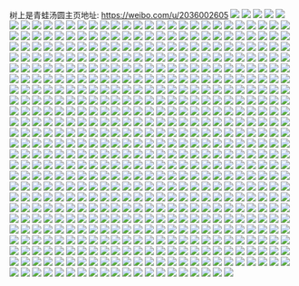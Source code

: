 树上是青蛙汤圆主页地址: https://weibo.com/u/2036002605 
![](https://wx4.sinaimg.cn/mw2000/795aef2dly1h90s7w1skcj22c0340b2a.jpg) 
![](https://wx4.sinaimg.cn/mw2000/795aef2dly1h90s8c00nej22c0340e84.jpg) 
![](https://wx4.sinaimg.cn/mw2000/795aef2dly1h90s7kwbqmj22c03404qs.jpg) 
![](https://wx4.sinaimg.cn/mw2000/795aef2dly1h90s6kbn6fj22c0340hdu.jpg) 
![](https://wx4.sinaimg.cn/mw2000/795aef2dly1h90s8zcuaaj22c0340u0z.jpg) 
![](https://wx4.sinaimg.cn/mw2000/795aef2dly1h90s82txuqj22c0340x6q.jpg) 
![](https://wx4.sinaimg.cn/mw2000/795aef2dly1h90s8e4qr9j21wm2ji1ky.jpg) 
![](https://wx4.sinaimg.cn/mw2000/795aef2dly1h90s99ehqjj23402c04qq.jpg) 
![](https://wx4.sinaimg.cn/mw2000/795aef2dly1h90s86kucgj21qj2be7wh.jpg) 
![](https://wx4.sinaimg.cn/mw2000/795aef2dly1h8rv1bdioej21400u0gr8.jpg) 
![](https://wx4.sinaimg.cn/mw2000/795aef2dly1h8rv1c8tekj20u0140agq.jpg) 
![](https://wx4.sinaimg.cn/mw2000/795aef2dly1h8rv1bs5f4j20u014079d.jpg) 
![](https://wx4.sinaimg.cn/mw2000/795aef2dly1h8rv1cwalej20u0140jys.jpg) 
![](https://wx4.sinaimg.cn/mw2000/795aef2dly1h8rv1b2p1kj20u0140wow.jpg) 
![](https://wx4.sinaimg.cn/mw2000/795aef2dly1h8rv1dhfxaj20u0140130.jpg) 
![](https://wx4.sinaimg.cn/mw2000/795aef2dly1h8rv1eb5lij20u0140dqf.jpg) 
![](https://wx4.sinaimg.cn/mw2000/795aef2dly1h8rv4odawdj20u014045y.jpg) 
![](https://wx4.sinaimg.cn/mw2000/795aef2dly1h8rv5lxw64j20u014045v.jpg) 
![](https://wx4.sinaimg.cn/mw2000/795aef2dly1h8l7az0jyij219q1ozdyr.jpg) 
![](https://wx4.sinaimg.cn/mw2000/795aef2dly1h8l7azwy7cj21361g8k5q.jpg) 
![](https://wx4.sinaimg.cn/mw2000/795aef2dly1h8bz5yh22pj22c03401kz.jpg) 
![](https://wx4.sinaimg.cn/mw2000/795aef2dly1h8bz6lxarij22c0340qv7.jpg) 
![](https://wx4.sinaimg.cn/mw2000/795aef2dly1h8bz65nuxnj22c036db2c.jpg) 
![](https://wx4.sinaimg.cn/mw2000/795aef2dly1h8bz6rg5u6j22c0340hdt.jpg) 
![](https://wx4.sinaimg.cn/mw2000/795aef2dly1h8bz6g5vh7j22c0340kjp.jpg) 
![](https://wx4.sinaimg.cn/mw2000/795aef2dly1h8bz6mzkt0j23402c0e81.jpg) 
![](https://wx4.sinaimg.cn/mw2000/795aef2dly1h8bz6oh4d7j23402c0kjm.jpg) 
![](https://wx4.sinaimg.cn/mw2000/795aef2dly1h8bz6pxsc8j23402c0qv5.jpg) 
![](https://wx4.sinaimg.cn/mw2000/795aef2dly1h8bz6skra9j23402c0npd.jpg) 
![](https://wx4.sinaimg.cn/mw2000/795aef2dly1h7vlh7tkdjj20u0140tgd.jpg) 
![](https://wx4.sinaimg.cn/mw2000/795aef2dly1h7vlh8g44qj20u0140akg.jpg) 
![](https://wx4.sinaimg.cn/mw2000/795aef2dly1h7vlh76v2jj20u01407gm.jpg) 
![](https://wx4.sinaimg.cn/mw2000/795aef2dly1h7vlh92cehj20u01407gl.jpg) 
![](https://wx4.sinaimg.cn/mw2000/795aef2dly1h7vlhapcspj20u0140tgn.jpg) 
![](https://wx4.sinaimg.cn/mw2000/795aef2dly1h7vlh9t06tj20u0140wry.jpg) 
![](https://wx4.sinaimg.cn/mw2000/795aef2dly1h7vlhbku6bj20u0140tmo.jpg) 
![](https://wx4.sinaimg.cn/mw2000/795aef2dly1h7vljwssfyj20u0140gu6.jpg) 
![](https://wx4.sinaimg.cn/mw2000/795aef2dly1h7vlm7marmj20u0140doo.jpg) 
![](https://wx4.sinaimg.cn/mw2000/795aef2dly1h7uecagh1qj20u0140118.jpg) 
![](https://wx4.sinaimg.cn/mw2000/795aef2dly1h7uecauofpj20u01407bc.jpg) 
![](https://wx4.sinaimg.cn/mw2000/795aef2dly1h7uecbdjkxj20u01400zs.jpg) 
![](https://wx4.sinaimg.cn/mw2000/795aef2dly1h7uec9vrdmj20u0140wj7.jpg) 
![](https://wx4.sinaimg.cn/mw2000/795aef2dly1h7uecby8msj20u014010i.jpg) 
![](https://wx4.sinaimg.cn/mw2000/795aef2dly1h7ueccurnlj21400u0wmy.jpg) 
![](https://wx4.sinaimg.cn/mw2000/795aef2dly1h7nl7691j2j21400u0qab.jpg) 
![](https://wx4.sinaimg.cn/mw2000/795aef2dly1h7nl74aqbhj213y0u07cw.jpg) 
![](https://wx4.sinaimg.cn/mw2000/795aef2dly1h7nl71fbx8j20u0140n5x.jpg) 
![](https://wx4.sinaimg.cn/mw2000/795aef2dly1h7nl7321taj213z0u0tfu.jpg) 
![](https://wx4.sinaimg.cn/mw2000/795aef2dly1h7nl725v0wj20u013yagj.jpg) 
![](https://wx4.sinaimg.cn/mw2000/795aef2dly1h7nl75dstaj213z0u07cf.jpg) 
![](https://wx4.sinaimg.cn/mw2000/795aef2dly1h7nl70awmkj21400u0k0p.jpg) 
![](https://wx4.sinaimg.cn/mw2000/795aef2dly1h7nl77erinj20u0140jzq.jpg) 
![](https://wx4.sinaimg.cn/mw2000/795aef2dly1h7nl78in8uj20u0140n34.jpg) 
![](https://wx4.sinaimg.cn/mw2000/795aef2dly1h7ma1ztxo9j20u01hcgvq.jpg) 
![](https://wx4.sinaimg.cn/mw2000/795aef2dly1h7ma216544j21400u0tez.jpg) 
![](https://wx4.sinaimg.cn/mw2000/795aef2dly1h7ma1yo179j20u0140488.jpg) 
![](https://wx4.sinaimg.cn/mw2000/795aef2dly1h7ma21p8swj20u0140ak9.jpg) 
![](https://wx4.sinaimg.cn/mw2000/795aef2dly1h7ma20s7z1j20u0140tfn.jpg) 
![](https://wx4.sinaimg.cn/mw2000/795aef2dly1h7ma1y1z70j20u0140tf2.jpg) 
![](https://wx4.sinaimg.cn/mw2000/795aef2dly1h7ma2vmd42j20u0140gr0.jpg) 
![](https://wx4.sinaimg.cn/mw2000/795aef2dly1h7ma22kbfij20u0140435.jpg) 
![](https://wx4.sinaimg.cn/mw2000/795aef2dly1h7ma225yjvj20u0140jw7.jpg) 
![](https://wx4.sinaimg.cn/mw2000/795aef2dly1h7fgmaye96j20u0140gn4.jpg) 
![](https://wx4.sinaimg.cn/mw2000/795aef2dly1h7fgmaemv9j21400u0q6p.jpg) 
![](https://wx4.sinaimg.cn/mw2000/795aef2dly1h7fgmc14kvj20u01400wx.jpg) 
![](https://wx4.sinaimg.cn/mw2000/795aef2dly1h7fgxhptlpj20u0140tgz.jpg) 
![](https://wx4.sinaimg.cn/mw2000/795aef2dly1h7e4tvn5pmj22c0340b2a.jpg) 
![](https://wx4.sinaimg.cn/mw2000/795aef2dly1h7e4txgwqnj21791lnx3j.jpg) 
![](https://wx4.sinaimg.cn/mw2000/795aef2dly1h7e4ukka7sj21l5247npd.jpg) 
![](https://wx4.sinaimg.cn/mw2000/795aef2dly1h7e4ty3birj21b91r01kx.jpg) 
![](https://wx4.sinaimg.cn/mw2000/795aef2dly1h7e4u0qadij21o7289kjl.jpg) 
![](https://wx4.sinaimg.cn/mw2000/795aef2dly1h7e4u1ad6dj215x1jxkhw.jpg) 
![](https://wx4.sinaimg.cn/mw2000/795aef2dly1h7e4u2ak6wj21dh1tynpd.jpg) 
![](https://wx4.sinaimg.cn/mw2000/795aef2dly1h7e4uieo2vj22c03401kx.jpg) 
![](https://wx4.sinaimg.cn/mw2000/795aef2dly1h7fmmyt5nnj21dg1tynpd.jpg) 
![](https://wx4.sinaimg.cn/mw2000/795aef2dly1h7bs64olvuj20u0140n19.jpg) 
![](https://wx4.sinaimg.cn/mw2000/795aef2dly1h7bs65v1wxj20u0140k0u.jpg) 
![](https://wx4.sinaimg.cn/mw2000/795aef2dly1h7bs66g2f4j20u01407dv.jpg) 
![](https://wx4.sinaimg.cn/mw2000/795aef2dly1h7bs68sk06j20u0140wpu.jpg) 
![](https://wx4.sinaimg.cn/mw2000/795aef2dly1h71q5y21thj217o0u0mzl.jpg) 
![](https://wx4.sinaimg.cn/mw2000/795aef2dly1h71q5v5mjvj217o0u0112.jpg) 
![](https://wx4.sinaimg.cn/mw2000/795aef2dly1h71q5ue9adj217o0u0gnu.jpg) 
![](https://wx4.sinaimg.cn/mw2000/795aef2dly1h71q5vtrevj20u017ogv3.jpg) 
![](https://wx4.sinaimg.cn/mw2000/795aef2dly1h71q5ynv4gj217o0u0jtt.jpg) 
![](https://wx4.sinaimg.cn/mw2000/795aef2dly1h71q601mmhj217o0u0gty.jpg) 
![](https://wx4.sinaimg.cn/mw2000/795aef2dly1h71q5wnh2yj217o0u0aiv.jpg) 
![](https://wx4.sinaimg.cn/mw2000/795aef2dly1h71q5z99rkj217o0u0q4r.jpg) 
![](https://wx4.sinaimg.cn/mw2000/795aef2dly1h71q5xcltqj20u017ogtn.jpg) 
![](https://wx4.sinaimg.cn/mw2000/795aef2dly1h6uexbn5onj20u0140gpg.jpg) 
![](https://wx4.sinaimg.cn/mw2000/795aef2dly1h6uexcabvjj20u014046l.jpg) 
![](https://wx4.sinaimg.cn/mw2000/795aef2dly1h6uexdwmdij20u0140wn5.jpg) 
![](https://wx4.sinaimg.cn/mw2000/795aef2dly1h6uexeukmnj20u03qv1kx.jpg) 
![](https://wx4.sinaimg.cn/mw2000/795aef2dly1h6uexff6xwj20u0140120.jpg) 
![](https://wx4.sinaimg.cn/mw2000/795aef2dly1h6uexfw3wlj20u0140dol.jpg) 
![](https://wx4.sinaimg.cn/mw2000/795aef2dly1h6uexcuncyj20u0140doc.jpg) 
![](https://wx4.sinaimg.cn/mw2000/795aef2dly1h6r77qqkwlj20u0140dky.jpg) 
![](https://wx4.sinaimg.cn/mw2000/795aef2dly1h6r77rh9xgj20u0140tbk.jpg) 
![](https://wx4.sinaimg.cn/mw2000/795aef2dly1h6r77svbhoj20u0140n3p.jpg) 
![](https://wx4.sinaimg.cn/mw2000/795aef2dly1h6r77q3vzjj20u0140qhk.jpg) 
![](https://wx4.sinaimg.cn/mw2000/795aef2dly1h6elwjsw06j20u0140jww.jpg) 
![](https://wx4.sinaimg.cn/mw2000/795aef2dly1h6elwh2lxkj20u0140myg.jpg) 
![](https://wx4.sinaimg.cn/mw2000/795aef2dly1h6elwfwy3mj21400u0140.jpg) 
![](https://wx4.sinaimg.cn/mw2000/795aef2dly1h5wvp80sibj21400u00v8.jpg) 
![](https://wx4.sinaimg.cn/mw2000/795aef2dly1h5wvlc19r7j20u0140wjp.jpg) 
![](https://wx4.sinaimg.cn/mw2000/795aef2dly1h5wvldmb8tj20u0140mza.jpg) 
![](https://wx4.sinaimg.cn/mw2000/795aef2dly1h5wvle9wouj20u0140jst.jpg) 
![](https://wx4.sinaimg.cn/mw2000/795aef2dly1h5wvlhwt76j20u02i0k13.jpg) 
![](https://wx4.sinaimg.cn/mw2000/795aef2dly1h5wvlcnmlej20u0140n48.jpg) 
![](https://wx4.sinaimg.cn/mw2000/795aef2dly1h5wvlf5tkhj20u014078x.jpg) 
![](https://wx4.sinaimg.cn/mw2000/795aef2dly1h5wvlg5m7vj20u0140mz7.jpg) 
![](https://wx4.sinaimg.cn/mw2000/795aef2dly1h5wvlbhy3xj21400u0n1x.jpg) 
![](https://wx4.sinaimg.cn/mw2000/795aef2dly1h5smnffehxj20u0140tf4.jpg) 
![](https://wx4.sinaimg.cn/mw2000/795aef2dly1h5smngz39wj20u0140grw.jpg) 
![](https://wx4.sinaimg.cn/mw2000/795aef2dly1h5smng7c6wj20u0140ahg.jpg) 
![](https://wx4.sinaimg.cn/mw2000/795aef2dly1h5sp0d6mp6j21400u0jww.jpg) 
![](https://wx4.sinaimg.cn/mw2000/795aef2dly1h5soyywqlmj21400u0af0.jpg) 
![](https://wx4.sinaimg.cn/mw2000/795aef2dly1h5sozk97c9j21400u0q7u.jpg) 
![](https://wx4.sinaimg.cn/mw2000/795aef2dly1h5nenf65wdj22c0340b2a.jpg) 
![](https://wx4.sinaimg.cn/mw2000/795aef2dly1h5nenigqb7j22c0340u0y.jpg) 
![](https://wx4.sinaimg.cn/mw2000/795aef2dly1h5nengqvtnj22c0340e82.jpg) 
![](https://wx4.sinaimg.cn/mw2000/795aef2dly1h5nenjsscjj214w0n0aow.jpg) 
![](https://wx4.sinaimg.cn/mw2000/795aef2dly1h5nenkeywfj21wz2jznpd.jpg) 
![](https://wx4.sinaimg.cn/mw2000/795aef2dly1h5nendows5j23402c0b2a.jpg) 
![](https://wx4.sinaimg.cn/mw2000/795aef2dly1h5k7pac7i8j20u0190aix.jpg) 
![](https://wx4.sinaimg.cn/mw2000/795aef2dly1h5k7pbzqi0j20u0190dp3.jpg) 
![](https://wx4.sinaimg.cn/mw2000/795aef2dly1h5k7pb2jq8j21900u0akf.jpg) 
![](https://wx4.sinaimg.cn/mw2000/795aef2dly1h5k7spzj1vj20u0190tht.jpg) 
![](https://wx4.sinaimg.cn/mw2000/795aef2dly1h5k7prm9pjj20u0190dns.jpg) 
![](https://wx4.sinaimg.cn/mw2000/795aef2dly1h5k7sqkd4rj20u0190gt8.jpg) 
![](https://wx4.sinaimg.cn/mw2000/795aef2dly1h5hwx3qvsej215o2hbu0x.jpg) 
![](https://wx4.sinaimg.cn/mw2000/795aef2dly1h5hwx78lywj215o1l9hdt.jpg) 
![](https://wx4.sinaimg.cn/mw2000/795aef2dly1h5hwx9bfu0j215o1l9b29.jpg) 
![](https://wx4.sinaimg.cn/mw2000/795aef2dly1h5hwwzao59j224w33z4qt.jpg) 
![](https://wx4.sinaimg.cn/mw2000/795aef2dly1h5hwxdk3pcj233z24wx6s.jpg) 
![](https://wx4.sinaimg.cn/mw2000/795aef2dly1h5hwxjsnw3j224w33zhdx.jpg) 
![](https://wx4.sinaimg.cn/mw2000/795aef2dly1h5hwxrrhd9j233z24wqv8.jpg) 
![](https://wx4.sinaimg.cn/mw2000/795aef2dly1h5hwxzkcnqj224w33zx6s.jpg) 
![](https://wx4.sinaimg.cn/mw2000/795aef2dly1h5hwy79h9tj224w33zx6s.jpg) 
![](https://wx4.sinaimg.cn/mw2000/795aef2dly1h5gj1ql0abj23402by7wk.jpg) 
![](https://wx4.sinaimg.cn/mw2000/795aef2dly1h5fjgp46pej222o3404qr.jpg) 
![](https://wx4.sinaimg.cn/mw2000/795aef2dly1h5fjgjl1e2j23402by4qs.jpg) 
![](https://wx4.sinaimg.cn/mw2000/795aef2dly1h5fjz5mt62j222o340u0z.jpg) 
![](https://wx4.sinaimg.cn/mw2000/795aef2dly1h5fjgyya44j222o340qv7.jpg) 
![](https://wx4.sinaimg.cn/mw2000/795aef2dly1h5fjguc251j222o3407wk.jpg) 
![](https://wx4.sinaimg.cn/mw2000/795aef2dly1h5edq625xxj20u019044v.jpg) 
![](https://wx4.sinaimg.cn/mw2000/795aef2dly1h5edq058bsj21410u0afu.jpg) 
![](https://wx4.sinaimg.cn/mw2000/795aef2dly1h5edq1sv1ij20u0190dlu.jpg) 
![](https://wx4.sinaimg.cn/mw2000/795aef2dly1h5edqlbht7j21900u0grd.jpg) 
![](https://wx4.sinaimg.cn/mw2000/795aef2dly1h5edq3ewhfj20u0190dmb.jpg) 
![](https://wx4.sinaimg.cn/mw2000/795aef2dly1h5edzz9gvzj20u0140n2r.jpg) 
![](https://wx4.sinaimg.cn/mw2000/795aef2dly1h5edzeuqfrj20u0190n47.jpg) 
![](https://wx4.sinaimg.cn/mw2000/795aef2dly1h5edzfz37ij20u0190qa3.jpg) 
![](https://wx4.sinaimg.cn/mw2000/795aef2dly1h5edzy540qj20u01900yx.jpg) 
![](https://wx4.sinaimg.cn/mw2000/795aef2dly1h59k6uiun9j21400u07f4.jpg) 
![](https://wx4.sinaimg.cn/mw2000/795aef2dly1h59k5htmjdj21900u0dnk.jpg) 
![](https://wx4.sinaimg.cn/mw2000/795aef2dly1h59k5iek26j20n01dsq7m.jpg) 
![](https://wx4.sinaimg.cn/mw2000/795aef2dly1h59k5j1dcej21400u0wki.jpg) 
![](https://wx4.sinaimg.cn/mw2000/795aef2dly1h56jrayn3kj21400u0aiz.jpg) 
![](https://wx4.sinaimg.cn/mw2000/795aef2dly1h56jrbtct9j21400u0q93.jpg) 
![](https://wx4.sinaimg.cn/mw2000/795aef2dly1h56jrd7nq4j21400u0jwk.jpg) 
![](https://wx4.sinaimg.cn/mw2000/795aef2dly1h56jrecgn4j21400u0dmd.jpg) 
![](https://wx4.sinaimg.cn/mw2000/795aef2dly1h56jrfopqcj21400u0tjh.jpg) 
![](https://wx4.sinaimg.cn/mw2000/795aef2dly1h56jr9or1tj21400u0teu.jpg) 
![](https://wx4.sinaimg.cn/mw2000/795aef2dly1h56jrghqvbj20u00u0adt.jpg) 
![](https://wx4.sinaimg.cn/mw2000/795aef2dly1h56jrhfo28j20u0140q7v.jpg) 
![](https://wx4.sinaimg.cn/mw2000/795aef2dly1h56jrio1xrj20u0140wkm.jpg) 
![](https://wx4.sinaimg.cn/mw2000/795aef2dly1h56i8obw5jj22c0340hdu.jpg) 
![](https://wx4.sinaimg.cn/mw2000/795aef2dly1h4ygotafflj20u0140dmj.jpg) 
![](https://wx4.sinaimg.cn/mw2000/795aef2dly1h4ygopihhwj20u0140zu2.jpg) 
![](https://wx4.sinaimg.cn/mw2000/795aef2dly1h4ygonl0ftj21400u0thl.jpg) 
![](https://wx4.sinaimg.cn/mw2000/795aef2dly1h4ygptubbnj21410u010q.jpg) 
![](https://wx4.sinaimg.cn/mw2000/795aef2dly1h4ygpsgbftj20u014045o.jpg) 
![](https://wx4.sinaimg.cn/mw2000/795aef2dly1h4ygr6kvs4j20u0140gqw.jpg) 
![](https://wx4.sinaimg.cn/mw2000/795aef2dly1h4ygr7ozkxj20u0140afz.jpg) 
![](https://wx4.sinaimg.cn/mw2000/795aef2dly1h4qz91vw9sj21400u0agk.jpg) 
![](https://wx4.sinaimg.cn/mw2000/795aef2dly1h4qz92oo12j20u0140jx5.jpg) 
![](https://wx4.sinaimg.cn/mw2000/795aef2dly1h4qz938yrjj21400u0wmf.jpg) 
![](https://wx4.sinaimg.cn/mw2000/795aef2dly1h4qz91geybj20or0orq5x.jpg) 
![](https://wx4.sinaimg.cn/mw2000/795aef2dly1h4qz93nz9tj20u0140q8i.jpg) 
![](https://wx4.sinaimg.cn/mw2000/795aef2dly1h4qz95c5ouj20u00u0794.jpg) 
![](https://wx4.sinaimg.cn/mw2000/795aef2dly1h4qzf8oagrj20u0140n47.jpg) 
![](https://wx4.sinaimg.cn/mw2000/795aef2dly1h4qz947l4pj20u00u079h.jpg) 
![](https://wx4.sinaimg.cn/mw2000/795aef2dly1h4pvu5okxgj20u0140jxt.jpg) 
![](https://wx4.sinaimg.cn/mw2000/795aef2dly1h4p4rgis81j21400u07d2.jpg) 
![](https://wx4.sinaimg.cn/mw2000/795aef2dly1h4p4rh88ntj20u0140wjc.jpg) 
![](https://wx4.sinaimg.cn/mw2000/795aef2dly1h4p4rgwrzij21400u0n5l.jpg) 
![](https://wx4.sinaimg.cn/mw2000/795aef2dly1h4p4rhj3wuj20u01asai0.jpg) 
![](https://wx4.sinaimg.cn/mw2000/795aef2dly1h4p4rhyit9j21400u0dr4.jpg) 
![](https://wx4.sinaimg.cn/mw2000/795aef2dly1h4i8w87ao8j20u01900yl.jpg) 
![](https://wx4.sinaimg.cn/mw2000/795aef2dly1h4i8w76kojj20u0140gz3.jpg) 
![](https://wx4.sinaimg.cn/mw2000/795aef2dly1h4i8w9egcjj21400u0wo2.jpg) 
![](https://wx4.sinaimg.cn/mw2000/795aef2dly1h4i8wa2g3kj20u00u0gq9.jpg) 
![](https://wx4.sinaimg.cn/mw2000/795aef2dly1h4hdrnquqdj20rm10tq7b.jpg) 
![](https://wx4.sinaimg.cn/mw2000/795aef2dly1h4hdns3dd2j21400u0wk7.jpg) 
![](https://wx4.sinaimg.cn/mw2000/795aef2dly1h4hdnr7y4gj21400u0dkh.jpg) 
![](https://wx4.sinaimg.cn/mw2000/795aef2dly1h4hdnqyzhcj21400u0jxa.jpg) 
![](https://wx4.sinaimg.cn/mw2000/795aef2dly1h4hdrjxjegj21400u07aw.jpg) 
![](https://wx4.sinaimg.cn/mw2000/795aef2dly1h4hdnrtsw2j21400u0dll.jpg) 
![](https://wx4.sinaimg.cn/mw2000/795aef2dly1h4fio6l2txj20u0140qa2.jpg) 
![](https://wx4.sinaimg.cn/mw2000/795aef2dly1h47et3ge4kj20u014846u.jpg) 
![](https://wx4.sinaimg.cn/mw2000/795aef2dly1h47eqxgmbhj21400u079g.jpg) 
![](https://wx4.sinaimg.cn/mw2000/795aef2dly1h47eqxtipyj20u01407as.jpg) 
![](https://wx4.sinaimg.cn/mw2000/795aef2dly1h47eqygnokj21400u0ae4.jpg) 
![](https://wx4.sinaimg.cn/mw2000/795aef2dly1h47eqx6butj21400u012i.jpg) 
![](https://wx4.sinaimg.cn/mw2000/795aef2dly1h47eqy4554j20u0140tdd.jpg) 
![](https://wx4.sinaimg.cn/mw2000/795aef2dly1h47eqz3o5gj21400u010f.jpg) 
![](https://wx4.sinaimg.cn/mw2000/795aef2dly1h47eqzdrsmj21400u00xt.jpg) 
![](https://wx4.sinaimg.cn/mw2000/795aef2dly1h47eqznxvqj21400u07aj.jpg) 
![](https://wx4.sinaimg.cn/mw2000/795aef2dly1h40s91mf4bj20u0140gt6.jpg) 
![](https://wx4.sinaimg.cn/mw2000/795aef2dly1h40s987wb2j20u01407e3.jpg) 
![](https://wx4.sinaimg.cn/mw2000/795aef2dly1h40s95693rj20u0140dt4.jpg) 
![](https://wx4.sinaimg.cn/mw2000/795aef2dly1h3uziv1ogfj20u0140n6g.jpg) 
![](https://wx4.sinaimg.cn/mw2000/795aef2dly1h3t3t16eegj20u0140tgb.jpg) 
![](https://wx4.sinaimg.cn/mw2000/795aef2dly1h3t3u3hft6j20u014045m.jpg) 
![](https://wx4.sinaimg.cn/mw2000/795aef2dly1h3t3t0v5oej20u0140ahb.jpg) 
![](https://wx4.sinaimg.cn/mw2000/795aef2dly1h3t3t2gvwjj21400u0qb1.jpg) 
![](https://wx4.sinaimg.cn/mw2000/795aef2dly1h3t3t1j7v6j21400u0wn3.jpg) 
![](https://wx4.sinaimg.cn/mw2000/795aef2dly1h3t3t3qofwj21400u07b6.jpg) 
![](https://wx4.sinaimg.cn/mw2000/795aef2dly1h3t3t2udshj20u01407dq.jpg) 
![](https://wx4.sinaimg.cn/mw2000/795aef2dly1h3t3t24ykmj21400u0q9i.jpg) 
![](https://wx4.sinaimg.cn/mw2000/795aef2dly1h3t3t3cyxmj20u0140qaz.jpg) 
![](https://wx4.sinaimg.cn/mw2000/795aef2dly1h2yu9o71osj20u013cqhk.jpg) 
![](https://wx4.sinaimg.cn/mw2000/795aef2dly1h2yu9ovi22j20u014016k.jpg) 
![](https://wx4.sinaimg.cn/mw2000/795aef2dly1h2yu9pg5k6j20u0140dn2.jpg) 
![](https://wx4.sinaimg.cn/mw2000/795aef2dly1h2yu9q061oj21400u0k2k.jpg) 
![](https://wx4.sinaimg.cn/mw2000/795aef2dly1h2yu9qioetj21400u0wnm.jpg) 
![](https://wx4.sinaimg.cn/mw2000/795aef2dly1h2yu9qyo1qj21400u079j.jpg) 
![](https://wx4.sinaimg.cn/mw2000/795aef2dly1h2yu9rdkv5j20u0140tgp.jpg) 
![](https://wx4.sinaimg.cn/mw2000/795aef2dly1h2yu9rvn1gj21400u043v.jpg) 
![](https://wx4.sinaimg.cn/mw2000/795aef2dly1h2uc8hslbkj21400u0aj8.jpg) 
![](https://wx4.sinaimg.cn/mw2000/795aef2dly1h2uc8fvzrfj21900u0n7w.jpg) 
![](https://wx4.sinaimg.cn/mw2000/795aef2dly1h2pe77c0s9j20xk0n046f.jpg) 
![](https://wx4.sinaimg.cn/mw2000/795aef2dly1h2pe8npewpj21ds0n017a.jpg) 
![](https://wx4.sinaimg.cn/mw2000/795aef2dly1h2pe341qrxj21400u0n4q.jpg) 
![](https://wx4.sinaimg.cn/mw2000/795aef2dly1h2pe34kdkpj20u0140teb.jpg) 
![](https://wx4.sinaimg.cn/mw2000/795aef2dly1h2pe338ojkj20u0140jx6.jpg) 
![](https://wx4.sinaimg.cn/mw2000/795aef2dly1h2pe37uhvxj20u0140dmm.jpg) 
![](https://wx4.sinaimg.cn/mw2000/795aef2dly1h2pe34zgbfj20u0140jx8.jpg) 
![](https://wx4.sinaimg.cn/mw2000/795aef2dly1h2pe33mum4j20u0140wnj.jpg) 
![](https://wx4.sinaimg.cn/mw2000/795aef2dly1h2pe3tfdfyj20u0140dka.jpg) 
![](https://wx4.sinaimg.cn/mw2000/795aef2dly1h0zyiqwiepj21ds0n0jzv.jpg) 
![](https://wx4.sinaimg.cn/mw2000/795aef2dly1h0zyicwxy0j20u00u010f.jpg) 
![](https://wx4.sinaimg.cn/mw2000/795aef2dly1h0zyibgbqij20u00u0jwl.jpg) 
![](https://wx4.sinaimg.cn/mw2000/795aef2dly1h0zyi91aecj21400u0dsj.jpg) 
![](https://wx4.sinaimg.cn/mw2000/795aef2dly1h0zyi36cqoj21400u00yg.jpg) 
![](https://wx4.sinaimg.cn/mw2000/795aef2dly1h0jiiqfefaj20u01400vn.jpg) 
![](https://wx4.sinaimg.cn/mw2000/795aef2dly1h0jij1a3k4j20n01dstcz.jpg) 
![](https://wx4.sinaimg.cn/mw2000/795aef2dly1h0jiitpeahj20u01fq0yk.jpg) 
![](https://wx4.sinaimg.cn/mw2000/795aef2dly1h0jij2hnp8j215p0u0gu3.jpg) 
![](https://wx4.sinaimg.cn/mw2000/795aef2dly1h0jij0c21vj21ds0n0141.jpg) 
![](https://wx4.sinaimg.cn/mw2000/795aef2dly1h0jiiqu2e8j20u0140diq.jpg) 
![](https://wx4.sinaimg.cn/mw2000/795aef2dly1h0jiiq0fgoj20u0140div.jpg) 
![](https://wx4.sinaimg.cn/mw2000/795aef2dly1h05nw5fp7cj21400u0qbm.jpg) 
![](https://wx4.sinaimg.cn/mw2000/795aef2dly1h05nwdsa0yj21400u011c.jpg) 
![](https://wx4.sinaimg.cn/mw2000/795aef2dly1h05nwdfly2j20u00u0jz0.jpg) 
![](https://wx4.sinaimg.cn/mw2000/795aef2dly1h05nwe4n7kj20u10u0n56.jpg) 
![](https://wx4.sinaimg.cn/mw2000/795aef2dly1gzt07nsibzj20u0140aj9.jpg) 
![](https://wx4.sinaimg.cn/mw2000/795aef2dly1gzt07pi1kaj20u0140gqy.jpg) 
![](https://wx4.sinaimg.cn/mw2000/795aef2dly1gzt07ocac2j21400u0jxs.jpg) 
![](https://wx4.sinaimg.cn/mw2000/795aef2dly1gzt07my9gwj20u0140qdq.jpg) 
![](https://wx4.sinaimg.cn/mw2000/795aef2dly1gzt07s4fkuj21400u0thk.jpg) 
![](https://wx4.sinaimg.cn/mw2000/795aef2dly1gzt07m8wrpj20u00u0qcj.jpg) 
![](https://wx4.sinaimg.cn/mw2000/795aef2dly1gzg6zmdzb8j20u0140wkh.jpg) 
![](https://wx4.sinaimg.cn/mw2000/795aef2dly1gzg6zm0i6rj21400u0tid.jpg) 
![](https://wx4.sinaimg.cn/mw2000/795aef2dly1gzg6zmmx0ij20u0140aic.jpg) 
![](https://wx4.sinaimg.cn/mw2000/795aef2dly1gzg6zmx2tcj21400u0q9l.jpg) 
![](https://wx4.sinaimg.cn/mw2000/795aef2dly1gzg6zlpzeyj20u0140tfh.jpg) 
![](https://wx4.sinaimg.cn/mw2000/795aef2dly1gzg6zno343j20u0140dne.jpg) 
![](https://wx4.sinaimg.cn/mw2000/795aef2dly1gz5sl3xdl0j21400u0gwj.jpg) 
![](https://wx4.sinaimg.cn/mw2000/795aef2dly1gz5sl4l8w4j21400u0wlg.jpg) 
![](https://wx4.sinaimg.cn/mw2000/795aef2dly1gz5sl58xbyj21400u047u.jpg) 
![](https://wx4.sinaimg.cn/mw2000/795aef2dly1gz5sl5y7mmj21400u0tja.jpg) 
![](https://wx4.sinaimg.cn/mw2000/795aef2dly1gz5sl6kzguj21400u046z.jpg) 
![](https://wx4.sinaimg.cn/mw2000/795aef2dly1gz2x184suhj20u02i0hb1.jpg) 
![](https://wx4.sinaimg.cn/mw2000/795aef2dly1gz2x18tsosj20u0140tg1.jpg) 
![](https://wx4.sinaimg.cn/mw2000/795aef2dly1gz2x198em7j20u0140wkr.jpg) 
![](https://wx4.sinaimg.cn/mw2000/795aef2dly1gz2x18j67kj21400u0n2r.jpg) 
![](https://wx4.sinaimg.cn/mw2000/795aef2dly1gz2x15asf8j20u0140grh.jpg) 
![](https://wx4.sinaimg.cn/mw2000/795aef2dly1gz2x19mjevj21400u0dmq.jpg) 
![](https://wx4.sinaimg.cn/mw2000/795aef2dly1gz1vxcv9z7j21400u0wla.jpg) 
![](https://wx4.sinaimg.cn/mw2000/795aef2dly1gz1vxdev4mj20u0140ti2.jpg) 
![](https://wx4.sinaimg.cn/mw2000/795aef2dly1gz1vxfxvqwj20u01417cf.jpg) 
![](https://wx4.sinaimg.cn/mw2000/795aef2dly1gz1vxgftu6j21400u0n3g.jpg) 
![](https://wx4.sinaimg.cn/mw2000/795aef2dly1gz1vxgqvpvj21400u07bs.jpg) 
![](https://wx4.sinaimg.cn/mw2000/795aef2dly1gz1vxgzc3lj21400u0dob.jpg) 
![](https://wx4.sinaimg.cn/mw2000/795aef2dly1gz1vxcl2xyj21400u0q9y.jpg) 
![](https://wx4.sinaimg.cn/mw2000/795aef2dly1gz1vxh7t8sj21400u044j.jpg) 
![](https://wx4.sinaimg.cn/mw2000/795aef2dly1gz1vxhkq1sj21400u0n35.jpg) 
![](https://wx4.sinaimg.cn/mw2000/795aef2dly1gz1vxhu232j20u0140ahs.jpg) 
![](https://wx4.sinaimg.cn/mw2000/795aef2dly1gz1vyszvytj20u0140gug.jpg) 
![](https://wx4.sinaimg.cn/mw2000/795aef2dly1gxnprnw8nlj20u0140ti5.jpg) 
![](https://wx4.sinaimg.cn/mw2000/795aef2dly1gxnprp7d0kj20u014048g.jpg) 
![](https://wx4.sinaimg.cn/mw2000/795aef2dly1gxnprqmo68j20u0140tjn.jpg) 
![](https://wx4.sinaimg.cn/mw2000/795aef2dly1gxnprs3i69j20u0140k25.jpg) 
![](https://wx4.sinaimg.cn/mw2000/795aef2dly1gxl4rjz2l6j21400u0ahh.jpg) 
![](https://wx4.sinaimg.cn/mw2000/795aef2dly1gxl4rkel71j21400u0n55.jpg) 
![](https://wx4.sinaimg.cn/mw2000/795aef2dly1gxkchcmb1dj21400u046m.jpg) 
![](https://wx4.sinaimg.cn/mw2000/795aef2dly1gxkchbqst5j20u0140n6d.jpg) 
![](https://wx4.sinaimg.cn/mw2000/795aef2dly1gxjkhiets3j20u0140qeq.jpg) 
![](https://wx4.sinaimg.cn/mw2000/795aef2dly1gxjkhiwlgcj20u014014f.jpg) 
![](https://wx4.sinaimg.cn/mw2000/795aef2dly1gxjkhhx21yj20u0140497.jpg) 
![](https://wx4.sinaimg.cn/mw2000/795aef2dly1gxjkhjfxlgj20u0140qdh.jpg) 
![](https://wx4.sinaimg.cn/mw2000/795aef2dly1gxjflpdg7tj20u00u0tet.jpg) 
![](https://wx4.sinaimg.cn/mw2000/795aef2dly1gxjflpnptxj20u0140qd3.jpg) 
![](https://wx4.sinaimg.cn/mw2000/795aef2dly1gxjflpx3d3j20u0140tg3.jpg) 
![](https://wx4.sinaimg.cn/mw2000/795aef2dly1gxjflq7ybdj20u00u0442.jpg) 
![](https://wx4.sinaimg.cn/mw2000/795aef2dly1gxjflp1kt0j20u01407c8.jpg) 
![](https://wx4.sinaimg.cn/mw2000/795aef2dly1gxjflqwe3ij21400u07de.jpg) 
![](https://wx4.sinaimg.cn/mw2000/795aef2dly1gxjflr6tzpj21400u0dn1.jpg) 
![](https://wx4.sinaimg.cn/mw2000/795aef2dly1gxjflrlx2mj20u01407ca.jpg) 
![](https://wx4.sinaimg.cn/mw2000/795aef2dly1gwzhcwrku8j21400u0akt.jpg) 
![](https://wx4.sinaimg.cn/mw2000/795aef2dly1gwzhcxetpfj21400u0qdo.jpg) 
![](https://wx4.sinaimg.cn/mw2000/795aef2dly1gwzhczmy8kj21400u011k.jpg) 
![](https://wx4.sinaimg.cn/mw2000/795aef2dly1gwzhcyg8gij21400u010p.jpg) 
![](https://wx4.sinaimg.cn/mw2000/795aef2dly1gwzhcxxywoj21400u0gv7.jpg) 
![](https://wx4.sinaimg.cn/mw2000/795aef2dly1gwzhcyyot5j21400u0dpm.jpg) 
![](https://wx4.sinaimg.cn/mw2000/795aef2dly1gwzhd02v9pj20u0140n6o.jpg) 
![](https://wx4.sinaimg.cn/mw2000/795aef2dly1gwzhcw5240j20u0140n4y.jpg) 
![](https://wx4.sinaimg.cn/mw2000/795aef2dly1gwzhef9j2xj21400u07ff.jpg) 
![](https://wx4.sinaimg.cn/mw2000/795aef2dly1gwy8bumgikj20u014047w.jpg) 
![](https://wx4.sinaimg.cn/mw2000/795aef2dly1gwlsx0qqhjj20u0140jwq.jpg) 
![](https://wx4.sinaimg.cn/mw2000/795aef2dly1gwlsx09x6sj20u0140n2d.jpg) 
![](https://wx4.sinaimg.cn/mw2000/795aef2dly1gwlswzv4slj20u0140tcr.jpg) 
![](https://wx4.sinaimg.cn/mw2000/795aef2dly1gwlswzk86nj20u0140dmr.jpg) 
![](https://wx4.sinaimg.cn/mw2000/795aef2dly1gwlsx0z3z3j20u0140dld.jpg) 
![](https://wx4.sinaimg.cn/mw2000/795aef2dly1gwlsx1bdloj20u00u0n5l.jpg) 
![](https://wx4.sinaimg.cn/mw2000/795aef2dly1gwlsx3k1dfj21400u0gw9.jpg) 
![](https://wx4.sinaimg.cn/mw2000/795aef2dly1gwlsyor3b9j20u014n4ab.jpg) 
![](https://wx4.sinaimg.cn/mw2000/795aef2dly1gwlsx39gwmj21400u07d8.jpg) 
![](https://wx4.sinaimg.cn/mw2000/795aef2dly1gw3d7506uvj21400u0agz.jpg) 
![](https://wx4.sinaimg.cn/mw2000/795aef2dly1gw3d763qm6j21400u0jyw.jpg) 
![](https://wx4.sinaimg.cn/mw2000/795aef2dly1gw3d740m9sj21400u0q9t.jpg) 
![](https://wx4.sinaimg.cn/mw2000/795aef2dly1gw3d76xu70j21400u0wl7.jpg) 
![](https://wx4.sinaimg.cn/mw2000/795aef2dly1gvywexlcrej23402c0x6q.jpg) 
![](https://wx4.sinaimg.cn/mw2000/795aef2dly1gvyweywlqij228u2ztx6q.jpg) 
![](https://wx4.sinaimg.cn/mw2000/795aef2dly1gvywezi3m9j20n01x0njg.jpg) 
![](https://wx4.sinaimg.cn/mw2000/795aef2dly1gvyweicsk1j20n0149wuu.jpg) 
![](https://wx4.sinaimg.cn/mw2000/795aef2dly1gvywf0upffj23402c01kz.jpg) 
![](https://wx4.sinaimg.cn/mw2000/795aef2dly1gvyrgeq216j20n00yik6t.jpg) 
![](https://wx4.sinaimg.cn/mw2000/795aef2dly1gvse6kuo8ej22c0340qv5.jpg) 
![](https://wx4.sinaimg.cn/mw2000/002dMRhHly1gve18v1rzfj61ky2dde8202.jpg) 
![](https://wx4.sinaimg.cn/mw2000/002dMRhHly1gve18rv5n3j62c02c07wj02.jpg) 
![](https://wx4.sinaimg.cn/mw2000/002dMRhHly1gve18x8bngj60n01x0nof02.jpg) 
![](https://wx4.sinaimg.cn/mw2000/002dMRhHly1gve19oa48yj63402c0b2b02.jpg) 
![](https://wx4.sinaimg.cn/mw2000/002dMRhHly1gve19s6h2ij62c0340qv602.jpg) 
![](https://wx4.sinaimg.cn/mw2000/002dMRhHly1gve18vzrhjj60n01x01kx02.jpg) 
![](https://wx4.sinaimg.cn/mw2000/002dMRhHly1gv5yx3ogftj60n01frkbq02.jpg) 
![](https://wx4.sinaimg.cn/mw2000/002dMRhHly1gv5yxdce9oj62c0340hdw02.jpg) 
![](https://wx4.sinaimg.cn/mw2000/795aef2dly1gv5yxgw6hjj23402c01l1.jpg) 
![](https://wx4.sinaimg.cn/mw2000/795aef2dly1gv5yxbgc8zj23402c0hdw.jpg) 
![](https://wx4.sinaimg.cn/mw2000/002dMRhHly1gv5ywzznhrj62c0340u0z02.jpg) 
![](https://wx4.sinaimg.cn/mw2000/795aef2dly1gv5yxkvifxj22c0340kjo.jpg) 
![](https://wx4.sinaimg.cn/mw2000/795aef2dly1gv5ywy7audj23402c0b2c.jpg) 
![](https://wx4.sinaimg.cn/mw2000/795aef2dly1gv5yx309yyj22c0340kjn.jpg) 
![](https://wx4.sinaimg.cn/mw2000/795aef2dly1gv5yx18p9mj21tn1tmhdu.jpg) 
![](https://wx4.sinaimg.cn/mw2000/002dMRhHly1gux81d4liij62vv25w4qr02.jpg) 
![](https://wx4.sinaimg.cn/mw2000/002dMRhHly1gux82nksd3j63402c07wk02.jpg) 
![](https://wx4.sinaimg.cn/mw2000/002dMRhHly1gux81awb7yj63402c0x6s02.jpg) 
![](https://wx4.sinaimg.cn/mw2000/002dMRhHly1gux81gacuij63402c0qv602.jpg) 
![](https://wx4.sinaimg.cn/mw2000/002dMRhHly1gux81jga1fj62c0340hdv02.jpg) 
![](https://wx4.sinaimg.cn/mw2000/002dMRhHly1gux81li78uj628y2zxqv802.jpg) 
![](https://wx4.sinaimg.cn/mw2000/002dMRhHly1gujntsg0bej61400u011t02.jpg) 
![](https://wx4.sinaimg.cn/mw2000/002dMRhHly1gujnty05xvj60u0140q7r02.jpg) 
![](https://wx4.sinaimg.cn/mw2000/002dMRhHly1gujntxbn55j60u0140th602.jpg) 
![](https://wx4.sinaimg.cn/mw2000/002dMRhHly1gujntv843mj61400u0n6f02.jpg) 
![](https://wx4.sinaimg.cn/mw2000/002dMRhHly1gujntwao59j60u014047502.jpg) 
![](https://wx4.sinaimg.cn/mw2000/002dMRhHly1gujnyswg2ej61400u0n2p02.jpg) 
![](https://wx4.sinaimg.cn/mw2000/002dMRhHly1gujnyt95kvj61400u0ais02.jpg) 
![](https://wx4.sinaimg.cn/mw2000/002dMRhHly1gujnytmkd4j61400u011k02.jpg) 
![](https://wx4.sinaimg.cn/mw2000/002dMRhHly1gujnyv0bymj60u01viwuo02.jpg) 
![](https://wx4.sinaimg.cn/mw2000/002dMRhHly1gujnyvekiej60u0190wpb02.jpg) 
![](https://wx4.sinaimg.cn/mw2000/795aef2dly1gtxx4wwk93j227k2y3b2a.jpg) 
![](https://wx4.sinaimg.cn/mw2000/002dMRhHly1gtxx4yjr6lj6296309hdu02.jpg) 
![](https://wx4.sinaimg.cn/mw2000/002dMRhHly1gtxx5023zij62c035tb2b02.jpg) 
![](https://wx4.sinaimg.cn/mw2000/795aef2dly1gtxx51mi67j23402c0e84.jpg) 
![](https://wx4.sinaimg.cn/mw2000/002dMRhHly1gtxx4w3ktjj63402c07wl02.jpg) 
![](https://wx4.sinaimg.cn/mw2000/002dMRhHly1gtxx53omknj63402c0u0y02.jpg) 
![](https://wx4.sinaimg.cn/mw2000/795aef2dly1gttd75nvn4j22dc1kwnpe.jpg) 
![](https://wx4.sinaimg.cn/mw2000/002dMRhHly1gttd6yrjaej62dc1kwnpe02.jpg) 
![](https://wx4.sinaimg.cn/mw2000/002dMRhHly1gtptjiz0qej60u014013202.jpg) 
![](https://wx4.sinaimg.cn/mw2000/002dMRhHly1gtptjjgefjj61400u0akq02.jpg) 
![](https://wx4.sinaimg.cn/mw2000/002dMRhHly1gtptjiiod4j60u00u0thy02.jpg) 
![](https://wx4.sinaimg.cn/mw2000/002dMRhHly1gtptjjq1tqj61400u012002.jpg) 
![](https://wx4.sinaimg.cn/mw2000/002dMRhHly1gtol1avf9sj61400u0qfl02.jpg) 
![](https://wx4.sinaimg.cn/mw2000/002dMRhHly1gtol1babu1j61400u0dqs02.jpg) 
![](https://wx4.sinaimg.cn/mw2000/002dMRhHly1gtol1bqb7hj61400u0jzk02.jpg) 
![](https://wx4.sinaimg.cn/mw2000/002dMRhHly1gtol1c96o0j61400u07f602.jpg) 
![](https://wx4.sinaimg.cn/mw2000/002dMRhHly1gthg8kiqsxj60u01407a002.jpg) 
![](https://wx4.sinaimg.cn/mw2000/002dMRhHly1gthg8law0ij61400u0dpi02.jpg) 
![](https://wx4.sinaimg.cn/mw2000/002dMRhHly1gthg8h1bcsj60u0140n3f02.jpg) 
![](https://wx4.sinaimg.cn/mw2000/002dMRhHly1gthg8jjscfj61400u0k4v02.jpg) 
![](https://wx4.sinaimg.cn/mw2000/002dMRhHly1gthg8j6glcj61400u0wo902.jpg) 
![](https://wx4.sinaimg.cn/mw2000/002dMRhHly1gthg8kw3f5j61400u0wna02.jpg) 
![](https://wx4.sinaimg.cn/mw2000/002dMRhHly1gthg90yvg6j61400u0qd702.jpg) 
![](https://wx4.sinaimg.cn/mw2000/002dMRhHly1gthg8ltp1qj61400u0gsq02.jpg) 
![](https://wx4.sinaimg.cn/mw2000/002dMRhHly1gthg8hip9nj61400u0dpw02.jpg) 
![](https://wx4.sinaimg.cn/mw2000/795aef2dly1gt9imfgg26j21400u07af.jpg) 
![](https://wx4.sinaimg.cn/mw2000/795aef2dly1gt9ip4i2snj20u0140qal.jpg) 
![](https://wx4.sinaimg.cn/mw2000/795aef2dly1gt9ima3ptnj21400u0gtd.jpg) 
![](https://wx4.sinaimg.cn/mw2000/795aef2dly1gt9ip96em8j21400u0agd.jpg) 
![](https://wx4.sinaimg.cn/mw2000/795aef2dly1gt9ipes23ij21400u07bl.jpg) 
![](https://wx4.sinaimg.cn/mw2000/795aef2dly1gt9ipln4g2j20u0140gs8.jpg) 
![](https://wx4.sinaimg.cn/mw2000/795aef2dly1gt1huh2voij20u00u00y5.jpg) 
![](https://wx4.sinaimg.cn/mw2000/795aef2dly1gt1huhf9byj20u014046g.jpg) 
![](https://wx4.sinaimg.cn/mw2000/795aef2dly1gt1huiw55gj20u00u0tel.jpg) 
![](https://wx4.sinaimg.cn/mw2000/795aef2dly1gt1huhrrf6j20u00u0gr8.jpg) 
![](https://wx4.sinaimg.cn/mw2000/795aef2dly1gt1hui7g6nj20u00u0n2i.jpg) 
![](https://wx4.sinaimg.cn/mw2000/795aef2dly1gt1hugoskqj20u01nytfr.jpg) 
![](https://wx4.sinaimg.cn/mw2000/795aef2dly1gsum4tgf1pj22a231le86.jpg) 
![](https://wx4.sinaimg.cn/mw2000/795aef2dly1gssepl12udj20u0140461.jpg) 
![](https://wx4.sinaimg.cn/mw2000/795aef2dly1gsokjxghnyj20u0140n56.jpg) 
![](https://wx4.sinaimg.cn/mw2000/795aef2dly1gslcyfkx1yj20u0140gx2.jpg) 
![](https://wx4.sinaimg.cn/mw2000/795aef2dly1gslcyghxz2j20u0140gx4.jpg) 
![](https://wx4.sinaimg.cn/mw2000/795aef2dly1gslcyhkzvfj21400u0agu.jpg) 
![](https://wx4.sinaimg.cn/mw2000/795aef2dly1gslcyekj5lj21400u0gul.jpg) 
![](https://wx4.sinaimg.cn/mw2000/795aef2dly1gslcyj1bfgj21400u07dg.jpg) 
![](https://wx4.sinaimg.cn/mw2000/795aef2dly1gslcyjzrxoj21400u0gw0.jpg) 
![](https://wx4.sinaimg.cn/mw2000/795aef2dly1gslcyia0g9j21400u0tgo.jpg) 
![](https://wx4.sinaimg.cn/mw2000/795aef2dly1gslcylqtisj20u0140n6a.jpg) 
![](https://wx4.sinaimg.cn/mw2000/002dMRhHly1gslcyktzohj60u0140dot02.jpg) 
![](https://wx4.sinaimg.cn/mw2000/795aef2dly1grzib2cbh8j20u0140guf.jpg) 
![](https://wx4.sinaimg.cn/mw2000/795aef2dly1gry6o02r4xj22b632w1l3.jpg) 
![](https://wx4.sinaimg.cn/mw2000/795aef2dly1grukm6snbcj20n01fraoe.jpg) 
![](https://wx4.sinaimg.cn/mw2000/795aef2dly1gr8z0yol3oj20n01a07lb.jpg) 
![](https://wx4.sinaimg.cn/mw2000/795aef2dly1gr8z0zqzmrj20n00uon8m.jpg) 
![](https://wx4.sinaimg.cn/mw2000/795aef2dly1gr8z0xsh5wj20u00u0n8r.jpg) 
![](https://wx4.sinaimg.cn/mw2000/795aef2dly1gr8z10mc8xj20n01frtqn.jpg) 
![](https://wx4.sinaimg.cn/mw2000/795aef2dly1gr8z11pay9j21900u04e3.jpg) 
![](https://wx4.sinaimg.cn/mw2000/795aef2dly1gr8z37m0apj21400u07h6.jpg) 
![](https://wx4.sinaimg.cn/mw2000/795aef2dly1gr8z135zxyj20u00uy4af.jpg) 
![](https://wx4.sinaimg.cn/mw2000/795aef2dly1gr8z12qvwhj20u0140dq3.jpg) 
![](https://wx4.sinaimg.cn/mw2000/795aef2dly1gr8z12bcdaj20v60u0amm.jpg) 
![](https://wx4.sinaimg.cn/mw2000/795aef2dly1gqnyulx5t8j20u0140k08.jpg) 
![](https://wx4.sinaimg.cn/mw2000/795aef2dly1gqnyumqmibj20u01407d5.jpg) 
![](https://wx4.sinaimg.cn/mw2000/795aef2dly1gqnyunzkfdj20u0140ai5.jpg) 
![](https://wx4.sinaimg.cn/mw2000/795aef2dly1gqnyup232aj21400u0k1x.jpg) 
![](https://wx4.sinaimg.cn/mw2000/795aef2dly1gqnyul6opoj21400u0qdf.jpg) 
![](https://wx4.sinaimg.cn/mw2000/795aef2dly1gqnyupmbx0j21400u0k11.jpg) 
![](https://wx4.sinaimg.cn/mw2000/795aef2dgy1gqmn2r3if2j20u0140duj.jpg) 
![](https://wx4.sinaimg.cn/mw2000/795aef2dgy1gqmn2wjxwvj21400u0qek.jpg) 
![](https://wx4.sinaimg.cn/mw2000/795aef2dgy1gqmn30cl9pj20n00yi7cg.jpg) 
![](https://wx4.sinaimg.cn/mw2000/795aef2dgy1gqmn2z21ouj20u0140ws6.jpg) 
![](https://wx4.sinaimg.cn/mw2000/795aef2dgy1gqmn2mp90zj21400u0159.jpg) 
![](https://wx4.sinaimg.cn/mw2000/795aef2dgy1gqmn1rwg29j20n02e91k3.jpg) 
![](https://wx4.sinaimg.cn/mw2000/795aef2dgy1gqmn2u1wgqj20u0140dtv.jpg) 
![](https://wx4.sinaimg.cn/mw2000/795aef2dgy1gqmn2c5mfmj20n01fr18c.jpg) 
![](https://wx4.sinaimg.cn/mw2000/795aef2dgy1gqmn22l03qj20n01x0ng4.jpg) 
![](https://wx4.sinaimg.cn/mw2000/795aef2dly1gqjk1ubx5yj20u0140qi6.jpg) 
![](https://wx4.sinaimg.cn/mw2000/795aef2dly1gqjk1w24bqj21400u07e3.jpg) 
![](https://wx4.sinaimg.cn/mw2000/795aef2dly1gqjk1v1x4tj21400u0n9x.jpg) 
![](https://wx4.sinaimg.cn/mw2000/795aef2dly1gqjk1vdzbej217b0svqd5.jpg) 
![](https://wx4.sinaimg.cn/mw2000/795aef2dly1gqjk1vpwmzj21400u0qa7.jpg) 
![](https://wx4.sinaimg.cn/mw2000/795aef2dly1gqjk1uqbhbj21400u04ba.jpg) 
![](https://wx4.sinaimg.cn/mw2000/795aef2dly1gq7t2sb49lj21400u0n81.jpg) 
![](https://wx4.sinaimg.cn/mw2000/795aef2dly1gq7t2pv9m7j21400u0nf4.jpg) 
![](https://wx4.sinaimg.cn/mw2000/795aef2dly1gq7t2mv1q9j21400u0dql.jpg) 
![](https://wx4.sinaimg.cn/mw2000/795aef2dly1gq7t2rjqdyj21400u07oz.jpg) 
![](https://wx4.sinaimg.cn/mw2000/795aef2dly1gq7t2tun2dj21400u0guz.jpg) 
![](https://wx4.sinaimg.cn/mw2000/795aef2dly1gq7t2nnra0j20u01404a4.jpg) 
![](https://wx4.sinaimg.cn/mw2000/795aef2dly1gq7t2t3twzj20u0140aiq.jpg) 
![](https://wx4.sinaimg.cn/mw2000/795aef2dly1gq7t2unrlpj20u00u07df.jpg) 
![](https://wx4.sinaimg.cn/mw2000/795aef2dly1gq7t2ojauhj20u0140akw.jpg) 
![](https://wx4.sinaimg.cn/mw2000/795aef2dly1gozp8ni9k4j20u0140gul.jpg) 
![](https://wx4.sinaimg.cn/mw2000/795aef2dly1gozp8oway7j20u0140dor.jpg) 
![](https://wx4.sinaimg.cn/mw2000/795aef2dly1gozp8occt4j21400u0wqw.jpg) 
![](https://wx4.sinaimg.cn/mw2000/795aef2dly1gozp8pckdwj21400u0wmw.jpg) 
![](https://wx4.sinaimg.cn/mw2000/795aef2dly1gozp8r8b88j20u00u0wsf.jpg) 
![](https://wx4.sinaimg.cn/mw2000/795aef2dly1gozp8pxut8j21400u07ir.jpg) 
![](https://wx4.sinaimg.cn/mw2000/795aef2dly1gozp9nerc0j21400u0qa4.jpg) 
![](https://wx4.sinaimg.cn/mw2000/795aef2dly1gozp9nzz18j20u00u0tjy.jpg) 
![](https://wx4.sinaimg.cn/mw2000/795aef2dly1gozp8qeo53j20u00u0thp.jpg) 
![](https://wx4.sinaimg.cn/mw2000/795aef2dly1goh5j63ddij21400u07d2.jpg) 
![](https://wx4.sinaimg.cn/mw2000/795aef2dly1goh5j5adc3j21410u04cs.jpg) 
![](https://wx4.sinaimg.cn/mw2000/795aef2dly1goh5j6javgj21400u04a4.jpg) 
![](https://wx4.sinaimg.cn/mw2000/795aef2dly1goh5j6ykbkj20rn0bjn0p.jpg) 
![](https://wx4.sinaimg.cn/mw2000/795aef2dly1goh5j7d2p3j21400u00zu.jpg) 
![](https://wx4.sinaimg.cn/mw2000/795aef2dly1goh5j7uzcxj21400u07ed.jpg) 
![](https://wx4.sinaimg.cn/mw2000/795aef2dly1goadw3e7vhj2295296hdv.jpg) 
![](https://wx4.sinaimg.cn/mw2000/795aef2dly1goadwd9gw2j22c0340qv9.jpg) 
![](https://wx4.sinaimg.cn/mw2000/795aef2dly1goadw4ntvnj23402c0hdv.jpg) 
![](https://wx4.sinaimg.cn/mw2000/795aef2dly1goadwa3i0yj22c02c0b2c.jpg) 
![](https://wx4.sinaimg.cn/mw2000/795aef2dly1goadw8657zj21rt2dr7wi.jpg) 
![](https://wx4.sinaimg.cn/mw2000/795aef2dly1goadw0vfv2j22c02c0e84.jpg) 
![](https://wx4.sinaimg.cn/mw2000/795aef2dly1goadw2e3x3j22c02bzu0z.jpg) 
![](https://wx4.sinaimg.cn/mw2000/795aef2dly1goadypvpdoj23402c0kjo.jpg) 
![](https://wx4.sinaimg.cn/mw2000/795aef2dly1goadw5tblaj228u28u4qs.jpg) 
![](https://wx4.sinaimg.cn/mw2000/795aef2dly1gnvcfxj4mcj20u0141ti2.jpg) 
![](https://wx4.sinaimg.cn/mw2000/795aef2dly1gnvcfy5nw4j21400u0wmb.jpg) 
![](https://wx4.sinaimg.cn/mw2000/795aef2dly1gnvcfzjyeej20u0140tg7.jpg) 
![](https://wx4.sinaimg.cn/mw2000/795aef2dly1gnvcfwz7ivj21400u0qe6.jpg) 
![](https://wx4.sinaimg.cn/mw2000/795aef2dly1gnvcfys588j21400u04bf.jpg) 
![](https://wx4.sinaimg.cn/mw2000/795aef2dly1gnvcfzydw7j20u0140gsp.jpg) 
![](https://wx4.sinaimg.cn/mw2000/795aef2dly1gnst6ptwznj20u00u0dnt.jpg) 
![](https://wx4.sinaimg.cn/mw2000/795aef2dly1gnjwq7i9kjj21400u0ths.jpg) 
![](https://wx4.sinaimg.cn/mw2000/795aef2dly1gnjwq843zcj21400u0do4.jpg) 
![](https://wx4.sinaimg.cn/mw2000/795aef2dly1gnjwq6vs9wj21400u0n5a.jpg) 
![](https://wx4.sinaimg.cn/mw2000/795aef2dly1gnjwq9w5vcj21400u00zy.jpg) 
![](https://wx4.sinaimg.cn/mw2000/795aef2dly1gni7z2c9alj21900u0nc3.jpg) 
![](https://wx4.sinaimg.cn/mw2000/795aef2dly1gni7yyuyedj21900u018j.jpg) 
![](https://wx4.sinaimg.cn/mw2000/795aef2dly1gni7z7lpucj21900u0wu0.jpg) 
![](https://wx4.sinaimg.cn/mw2000/795aef2dly1gni7zphy4hj21900u04e9.jpg) 
![](https://wx4.sinaimg.cn/mw2000/795aef2dly1gnewwosvh1j21sc1scx6p.jpg) 
![](https://wx4.sinaimg.cn/mw2000/795aef2dly1gnewwpqzywj21sc1sckjl.jpg) 
![](https://wx4.sinaimg.cn/mw2000/795aef2dly1gnag9elfiyj23402c0hdv.jpg) 
![](https://wx4.sinaimg.cn/mw2000/795aef2dly1gn9ntwmg2gj21400u07ac.jpg) 
![](https://wx4.sinaimg.cn/mw2000/795aef2dly1gn1h99kk7pj20u0190qem.jpg) 
![](https://wx4.sinaimg.cn/mw2000/795aef2dly1gn1h99uj5cj20u0190amr.jpg) 
![](https://wx4.sinaimg.cn/mw2000/795aef2dly1gn1h99c4eqj20u019015i.jpg) 
![](https://wx4.sinaimg.cn/mw2000/795aef2dly1gmuh27358vj21ne276npd.jpg) 
![](https://wx4.sinaimg.cn/mw2000/795aef2dly1gmuh28a1o3j22ds2dsb29.jpg) 
![](https://wx4.sinaimg.cn/mw2000/795aef2dly1gmqsvuimu2j22bz2c07wk.jpg) 
![](https://wx4.sinaimg.cn/mw2000/795aef2dly1gmqsvy92ftj22b32b34qs.jpg) 
![](https://wx4.sinaimg.cn/mw2000/795aef2dly1gmqsw23q9pj22c02c07wk.jpg) 
![](https://wx4.sinaimg.cn/mw2000/795aef2dly1gmqsw5ir99j226h26h4qr.jpg) 
![](https://wx4.sinaimg.cn/mw2000/795aef2dly1gmqswaaubmj22c02c07wk.jpg) 
![](https://wx4.sinaimg.cn/mw2000/795aef2dly1gmqsvqqulij22c02c0kjn.jpg) 
![](https://wx4.sinaimg.cn/mw2000/795aef2dly1gmqswcvt3zj23402c0u0x.jpg) 
![](https://wx4.sinaimg.cn/mw2000/795aef2dly1gmqswn40o9j22c02c07wk.jpg) 
![](https://wx4.sinaimg.cn/mw2000/795aef2dly1gmqswhs8nhj22c02c0u0y.jpg) 
![](https://wx4.sinaimg.cn/mw2000/795aef2dly1gmkuqkh0kmj22c02c0b2a.jpg) 
![](https://wx4.sinaimg.cn/mw2000/795aef2dly1gmkuqlku0ej22c02bzkjm.jpg) 
![](https://wx4.sinaimg.cn/mw2000/795aef2dly1gmkuqnmu5yj22dc1kwnph.jpg) 
![](https://wx4.sinaimg.cn/mw2000/795aef2dly1gmkuqpyq8qj23402c04qs.jpg) 
![](https://wx4.sinaimg.cn/mw2000/795aef2dly1gmkusgm2aoj22c03407wj.jpg) 
![](https://wx4.sinaimg.cn/mw2000/795aef2dly1gmkusimcpjj23402c0e82.jpg) 
![](https://wx4.sinaimg.cn/mw2000/795aef2dly1gmkusko8zwj22c02c0hdu.jpg) 
![](https://wx4.sinaimg.cn/mw2000/795aef2dly1gmkusmbqxbj23402c07wh.jpg) 
![](https://wx4.sinaimg.cn/mw2000/795aef2dly1gmkusevbsmj23402c0kg6.jpg) 
![](https://wx4.sinaimg.cn/mw2000/795aef2dly1gmfbgav6ulj20n00vwq9m.jpg) 
![](https://wx4.sinaimg.cn/mw2000/795aef2dly1gmfbgo19gpj23402c0qv5.jpg) 
![](https://wx4.sinaimg.cn/mw2000/795aef2dly1gmfbga2l3vj22bz2c0e84.jpg) 
![](https://wx4.sinaimg.cn/mw2000/795aef2dly1gmfbgfcfh8j23402c01kx.jpg) 
![](https://wx4.sinaimg.cn/mw2000/795aef2dly1gmfbgi7vvej23402c01ky.jpg) 
![](https://wx4.sinaimg.cn/mw2000/795aef2dly1gmfbgliiebj2340340u0y.jpg) 
![](https://wx4.sinaimg.cn/mw2000/795aef2dgy1glzbctc7cwj21kw2dce81.jpg) 
![](https://wx4.sinaimg.cn/mw2000/795aef2dgy1gluplnoe7cj21kw2dcb29.jpg) 
![](https://wx4.sinaimg.cn/mw2000/795aef2dgy1gliw791qaaj22dc1kwb29.jpg) 
![](https://wx4.sinaimg.cn/mw2000/795aef2dgy1gliw7bkat4j22dc1kwqv5.jpg) 
![](https://wx4.sinaimg.cn/mw2000/795aef2dgy1gliw7g2tfaj22dc1kwe85.jpg) 
![](https://wx4.sinaimg.cn/mw2000/795aef2dgy1gliw7heqcnj22dc1kwqv5.jpg) 
![](https://wx4.sinaimg.cn/mw2000/795aef2dgy1gliw7it5nsj22dc1kwu0x.jpg) 
![](https://wx4.sinaimg.cn/mw2000/795aef2dgy1gliw7k1w1cj22dc1kwhdt.jpg) 
![](https://wx4.sinaimg.cn/mw2000/795aef2dgy1gliw7oc73uj23402c04qq.jpg) 
![](https://wx4.sinaimg.cn/mw2000/795aef2dgy1gliw7lxfhtj23402c0x6r.jpg) 
![](https://wx4.sinaimg.cn/mw2000/795aef2dgy1gliwatmucfj22c02c0x6q.jpg) 
![](https://wx4.sinaimg.cn/mw2000/795aef2dgy1glgvg7xsunj20u0190gvr.jpg) 
![](https://wx4.sinaimg.cn/mw2000/795aef2dgy1gle1iv8rb1j23402c0npf.jpg) 
![](https://wx4.sinaimg.cn/mw2000/795aef2dgy1gl5driuzo5j21400u0qb7.jpg) 
![](https://wx4.sinaimg.cn/mw2000/795aef2dly1gkxaotg986j23402c0qv8.jpg) 
![](https://wx4.sinaimg.cn/mw2000/795aef2dly1gkxaouyswtj23402c01l0.jpg) 
![](https://wx4.sinaimg.cn/mw2000/795aef2dly1gkuptxnkkoj20u0140qcw.jpg) 
![](https://wx4.sinaimg.cn/mw2000/795aef2dly1gkqwy4zkjsj22yr1z6npe.jpg) 
![](https://wx4.sinaimg.cn/mw2000/795aef2dly1gkqwy6dir1j23402c0b2b.jpg) 
![](https://wx4.sinaimg.cn/mw2000/795aef2dly1gkqwyayvmjj23402c0qv6.jpg) 
![](https://wx4.sinaimg.cn/mw2000/795aef2dly1gkqwy7mkbqj23402c0e83.jpg) 
![](https://wx4.sinaimg.cn/mw2000/795aef2dly1gkqwycwc0oj23402c0b2b.jpg) 
![](https://wx4.sinaimg.cn/mw2000/795aef2dly1gkqwye4jk5j23402c0kjl.jpg) 
![](https://wx4.sinaimg.cn/mw2000/795aef2dly1gkqwygqfqoj23402c0e82.jpg) 
![](https://wx4.sinaimg.cn/mw2000/795aef2dly1gkqwyj33coj23402c0npe.jpg) 
![](https://wx4.sinaimg.cn/mw2000/795aef2dly1gkqwykx8q7j23402c0e82.jpg) 
![](https://wx4.sinaimg.cn/mw2000/795aef2dly1gkhudyokztj20u0140ape.jpg) 
![](https://wx4.sinaimg.cn/mw2000/795aef2dly1gkhue04mhxj21400u0h1p.jpg) 
![](https://wx4.sinaimg.cn/mw2000/795aef2dly1gkhue3944aj20u0140nbq.jpg) 
![](https://wx4.sinaimg.cn/mw2000/795aef2dly1gkgy3kaeqqj23402c0u10.jpg) 
![](https://wx4.sinaimg.cn/mw2000/795aef2dgy1gjh21zgf4ej23402c0kjn.jpg) 
![](https://wx4.sinaimg.cn/mw2000/795aef2dgy1gjh1w8yerlj23402c0kjn.jpg) 
![](https://wx4.sinaimg.cn/mw2000/795aef2dgy1gjh1vzgqgej20n01frtx8.jpg) 
![](https://wx4.sinaimg.cn/mw2000/795aef2dgy1gjh1w0sx7dj23402c04qr.jpg) 
![](https://wx4.sinaimg.cn/mw2000/795aef2dgy1gjh1w27mr3j23402c0kjm.jpg) 
![](https://wx4.sinaimg.cn/mw2000/795aef2dgy1gjh1w9tjvhj21hc0u07un.jpg) 
![](https://wx4.sinaimg.cn/mw2000/795aef2dgy1gjb4dkejw2j23402c0npd.jpg) 
![](https://wx4.sinaimg.cn/mw2000/795aef2dgy1gjb4dmyt93j22c0340x6q.jpg) 
![](https://wx4.sinaimg.cn/mw2000/795aef2dgy1gjav1t2k5nj20n01ds1kx.jpg) 
![](https://wx4.sinaimg.cn/mw2000/795aef2dly1gj5jg5bnu1j21400u049h.jpg) 
![](https://wx4.sinaimg.cn/mw2000/795aef2dly1gj5jg5rgbvj21400u0qbn.jpg) 
![](https://wx4.sinaimg.cn/mw2000/795aef2dly1gj5jg676ikj21400u07c5.jpg) 
![](https://wx4.sinaimg.cn/mw2000/795aef2dly1gj5jg6ww0mj21400u0qdu.jpg) 
![](https://wx4.sinaimg.cn/mw2000/795aef2dly1gj5jg7by97j21400u0dp0.jpg) 
![](https://wx4.sinaimg.cn/mw2000/795aef2dly1gj5jg7t3v0j21400u0gwj.jpg) 
![](https://wx4.sinaimg.cn/mw2000/795aef2dly1gj5jg87clyj21400u0n7t.jpg) 
![](https://wx4.sinaimg.cn/mw2000/795aef2dly1gj5jg9ssk3j21400u04am.jpg) 
![](https://wx4.sinaimg.cn/mw2000/795aef2dly1gj5jg4ybo7j21400u0452.jpg) 
![](https://wx4.sinaimg.cn/mw2000/795aef2dly1gj43n388nxj20n01x0ayu.jpg) 
![](https://wx4.sinaimg.cn/mw2000/795aef2dly1gj43hm6c8dj21400u04ba.jpg) 
![](https://wx4.sinaimg.cn/mw2000/795aef2dly1gj43hnnqo9j21400u048l.jpg) 
![](https://wx4.sinaimg.cn/mw2000/795aef2dly1gj43hk9eu7j20u10u0apt.jpg) 
![](https://wx4.sinaimg.cn/mw2000/795aef2dly1gj43hoka3lj21400u0n6j.jpg) 
![](https://wx4.sinaimg.cn/mw2000/795aef2dly1gj43hreexij20u0140qep.jpg) 
![](https://wx4.sinaimg.cn/mw2000/795aef2dly1gj43htpx69j21400u07dw.jpg) 
![](https://wx4.sinaimg.cn/mw2000/795aef2dly1gj43hukpk1j20u0140dpx.jpg) 
![](https://wx4.sinaimg.cn/mw2000/795aef2dly1gj43hzr8dnj21400u0wn2.jpg) 
![](https://wx4.sinaimg.cn/mw2000/795aef2dly1gixim0evwaj22ds1scx6p.jpg) 
![](https://wx4.sinaimg.cn/mw2000/795aef2dly1gixilvcbt2j22ds1scx6p.jpg) 
![](https://wx4.sinaimg.cn/mw2000/795aef2dly1gixgqtgxd9j20n01x0avh.jpg) 
![](https://wx4.sinaimg.cn/mw2000/795aef2dly1gixgqy28skj22c0340b2a.jpg) 
![](https://wx4.sinaimg.cn/mw2000/795aef2dly1gixgr0hcu8j20n022r4qp.jpg) 
![](https://wx4.sinaimg.cn/mw2000/795aef2dly1gixgqr72qhj22ds1sc4qq.jpg) 
![](https://wx4.sinaimg.cn/mw2000/795aef2dly1gixgr7kbwuj228d340npe.jpg) 
![](https://wx4.sinaimg.cn/mw2000/795aef2dly1gixgrfedeij23402c0e81.jpg) 
![](https://wx4.sinaimg.cn/mw2000/795aef2dly1gixgs57l69j23402c0npe.jpg) 

